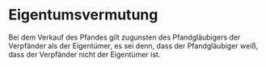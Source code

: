 # Eigentumsvermutung

Bei dem Verkauf des Pfandes gilt zugunsten des Pfandgläubigers der Verpfänder als der Eigentümer, es sei denn, dass der Pfandgläubiger weiß, dass der Verpfänder nicht der Eigentümer ist.